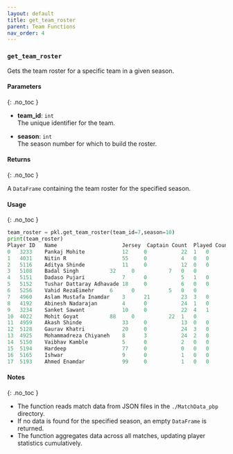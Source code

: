```yaml
---
layout: default
title: get_team_roster
parent: Team Functions
nav_order: 4
---
```

### `get_team_roster`

Gets the team roster for a specific team in a given season.


#### Parameters
{: .no_toc }
- **team_id**: `int`  
  The unique identifier for the team.

- **season**: `int`  
  The season number for which to build the roster.

#### Returns
{: .no_toc }

A `DataFrame` containing the team roster for the specified season. 

#### Usage
{: .no_toc }
```python
team_roster = pkl.get_team_roster(team_id=7,season=10)
print(team_roster)
Player ID	Name	                 Jersey  Captain Count	Played Count	Green Card Count	Yellow Card Count
0	3233	Pankaj Mohite	         12	    0	        22	1	0
1	4031	Nitin R	                 55	    0	        4	0	0
2	5116	Aditya Shinde	         11	    0	        12	0	0
3	5108	Badal Singh	         32	    0	        7	0	0
4	5151	Dadaso Pujari	         7	    0	        5	1	0
5	5152	Tushar Dattaray Adhavade 18	    0	        6	0	0
6	5256	Vahid RezaEimehr	 6	    0	        5	0	0
7	4960	Aslam Mustafa Inamdar	 3	    21	        23	3	0
8	4192	Abinesh Nadarajan        4	    0	        24	1	0
9	3234	Sanket Sawant	         10	    0	        22	4	1
10	4022	Mohit Goyat	         88	    0	        22	1	0
11	4959	Akash Shinde	         33	    0	        13	0	0
12	5128	Gaurav Khatri	         20	    0	        24	3	0
13	4925	Mohammadreza Chiyaneh	 8	    3	        24	2	0
14	5150	Vaibhav Kamble	         5	    0	        2	0	0
15	5194	Hardeep	                 77	    0	        0	0	0
16	5165	Ishwar	                 9	    0	        1	0	0
17	5193	Ahmed Enamdar	         99	    0	        1	0	0
```
#### Notes
{: .no_toc }

- The function reads match data from JSON files in the `./MatchData_pbp` directory.
- If no data is found for the specified season, an empty `DataFrame` is returned.
- The function aggregates data across all matches, updating player statistics cumulatively.
